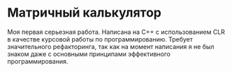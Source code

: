 # Матричный калькулятор

Моя первая серьезная работа. Написана на C++ с использованием CLR в качестве курсовой работы по программированию. Требует значительного рефакторинга, так как на момент написания я не был знаком даже с основными принципами эффективного программирования.